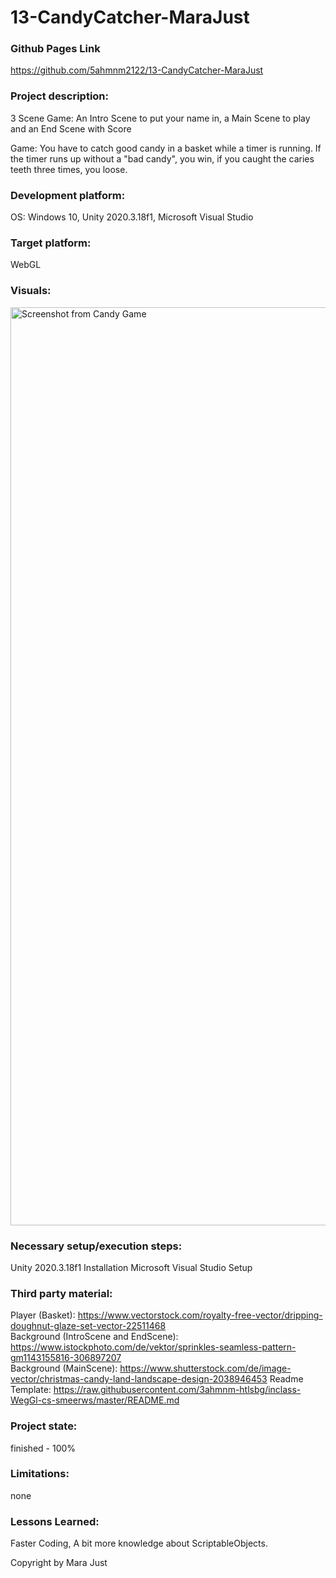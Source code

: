 # 13-CandyCatcher-MaraJust

### Github Pages Link
https://github.com/5ahmnm2122/13-CandyCatcher-MaraJust

### Project description: 
3 Scene Game: An Intro Scene to put your name in, a Main Scene to play and an End Scene with Score

Game: You have to catch good candy in a basket while a timer is running. If the timer runs up without a "bad candy", you win, if you caught the caries teeth three times, you loose.

### Development platform: 
OS: Windows 10, Unity 2020.3.18f1, Microsoft Visual Studio

### Target platform: 
WebGL

### Visuals: 
<img width="1469" alt="Screenshot from Candy Game" src="/Assets/Pics/Screenshot_CandyGame">

### Necessary setup/execution steps: 
Unity 2020.3.18f1 Installation
Microsoft Visual Studio Setup

### Third party material: 
Player (Basket): https://www.vectorstock.com/royalty-free-vector/dripping-doughnut-glaze-set-vector-22511468  
Background (IntroScene and EndScene): https://www.istockphoto.com/de/vektor/sprinkles-seamless-pattern-gm1143155816-306897207  
Background (MainScene): https://www.shutterstock.com/de/image-vector/christmas-candy-land-landscape-design-2038946453 
Readme Template: https://raw.githubusercontent.com/3ahmnm-htlsbg/inclass-WegGl-cs-smeerws/master/README.md  

### Project state: 
finished - 100%

### Limitations: 
none

### Lessons Learned: 
Faster Coding, A bit more knowledge about ScriptableObjects.

Copyright by Mara Just
